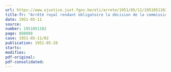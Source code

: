 ```yaml
---
url: https://www.ejustice.just.fgov.be/eli/arrete/1951/05/11/1951051102/justel
title-fr: "Arrêté royal rendant obligatoire la décision de la commission paritaire nationale de la fourrure et des peaux en poil relative aux prestations d'intérêt public en temps de paix"
date: 1951-05-11
source:
number: 1951051102
page: 888888
case: 1951-05-11/02
publication: 1951-05-28
starts:
modifies:
pdf-original:
pdf-consolidated:
---
```


